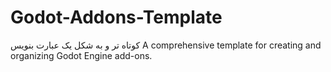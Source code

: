 # Godot-Addons-Template
کوتاه تر و به شکل یک عبارت بنویس A comprehensive template for creating and organizing Godot Engine add-ons.

